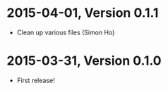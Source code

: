 2015-04-01, Version 0.1.1
=========================

 * Clean up various files (Simon Ho)


2015-03-31, Version 0.1.0
=========================

 * First release!

